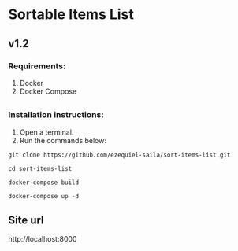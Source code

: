 # Sortable Items List

## v1.2

### Requirements:

1. Docker
2. Docker Compose

##

### Installation instructions:

1. Open a terminal.
2. Run the commands below:

```
git clone https://github.com/ezequiel-saila/sort-items-list.git
```
```
cd sort-items-list
```
```
docker-compose build 
```
```
docker-compose up -d
```

## Site url
http://localhost:8000
